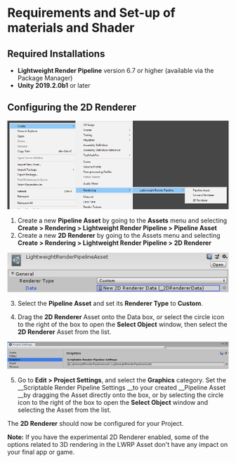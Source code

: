 # Requirements and Set-up of materials and Shader

## Required Installations

- __Lightweight Render Pipeline__ version 6.7 or higher (available via the Package Manager)
- __Unity 2019.2.0b1__ or later

## Configuring the 2D Renderer

![](images\image_2.png)

1. Create a new __Pipeline Asset__ by going to the __Assets__ menu and selecting __Create > Rendering > Lightweight Render Pipeline > Pipeline Asset__
2. Create a new __2D Renderer__ by going to  the Assets menu and selecting __Create > Rendering > Lightweight Render Pipeline > 2D Renderer__

![](images\image_3.png)

3. Select the __Pipeline Asset__ and set its __Renderer Type__ to __Custom__.

4. Drag the __2D Renderer__ Asset onto the Data box, or select the circle icon to the right of the box to open the __Select Object__ window, then select the __2D Renderer__ Asset from the list.

![](images\image_4.png)

5. Go to __Edit > Project Settings__, and select the __Graphics__ category. Set the __Scriptable Render Pipeline Settings __to your created __Pipeline Asset __by dragging the Asset directly onto the box, or by selecting the circle icon to the right of the box to open the __Select Object__ window and selecting the Asset from the list.

The __2D Renderer__ should now be configured for your Project.


**Note:** If you have the experimental 2D Renderer enabled, some of the options related to 3D rendering in the LWRP Asset don't have any impact on your final app or game.

